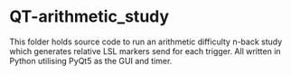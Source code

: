 # QT-arithmetic_study
This folder holds source code to run an arithmetic difficulty n-back study which generates relative LSL markers send for each trigger. All written in Python utilising PyQt5 as the GUI and timer. 
